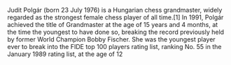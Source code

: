 Judit Polgár (born 23 July 1976) is a Hungarian chess grandmaster, widely regarded as the strongest female chess player of all time.[1] In 1991, Polgár achieved the title of Grandmaster at the age of 15 years and 4 months, at the time the youngest to have done so, breaking the record previously held by former World Champion Bobby Fischer. She was the youngest player ever to break into the FIDE top 100 players rating list, ranking No. 55 in the January 1989 rating list, at the age of 12